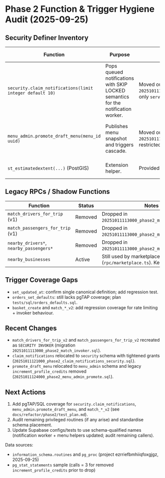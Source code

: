 # Phase 2 Function & Trigger Hygiene Audit (2025-09-25)

## Security Definer Inventory
| Function | Purpose | Notes | Recommended action |
|----------|---------|-------|---------------------|
| `security.claim_notifications(limit integer default 10)` | Pops queued notifications with SKIP LOCKED semantics for the notification worker. | Moved out of `public` via `20251011121000_phase2_claim_notifications_security.sql`; only `service_role` retains execute rights. | Keep `SECURITY DEFINER`; add pgTAP coverage for locking behaviour in later sub-phase. |
| `menu_admin.promote_draft_menu(menu_id uuid)` | Publishes menu snapshot and triggers cascade. | Moved out of `public` via `20251011124000_phase2_menu_admin_promote.sql`; grants restricted to `service_role`. | Keep definer; document schema usage and add tests around menu promotion. |
| `st_estimatedextent(...)` (PostGIS) | Extension helper. | Provided by PostGIS. | Leave as-is (extension managed). |

## Legacy RPCs / Shadow Functions
| Function | Status | Notes |
|----------|--------|-------|
| `match_drivers_for_trip` (v1) | Removed | Dropped in `20251011113000_phase2_match_invoker.sql`. |
| `match_passengers_for_trip` (v1) | Removed | Dropped in `20251011113000_phase2_match_invoker.sql`. |
| `nearby_drivers*`, `nearby_passengers*` | Removed | Dropped in `20251011113000_phase2_match_invoker.sql`. |
| `nearby_businesses` | Active | Still used by marketplace RPC (`rpc/marketplace.ts`). Keep. |

## Trigger Coverage Gaps
- `set_updated_at`: confirm single canonical definition; add regression test.
- `orders_set_defaults`: still lacks pgTAP coverage; plan `tests/sql/orders_defaults.sql`.
- `basket_create` and `match_*_v2`: add regression coverage for rate limiting + invoker behaviour.

## Recent Changes
- `match_drivers_for_trip_v2` and `match_passengers_for_trip_v2` recreated as `SECURITY INVOKER` (migration `20251011113000_phase2_match_invoker.sql`).
- `claim_notifications` relocated to `security` schema with tightened grants (`20251011121000_phase2_claim_notifications_security.sql`).
- `promote_draft_menu` relocated to `menu_admin` schema and legacy `increment_profile_credits` removed (`20251011124000_phase2_menu_admin_promote.sql`).

## Next Actions
1. Add pgTAP/SQL coverage for `security.claim_notifications`, `menu_admin.promote_draft_menu`, and `match_*_v2` (see `docs/refactor/phase2/test_plan.md`).
2. Audit remaining privileged routines (if any arise) and standardise schema placement.
3. Update Supabase configs/tests to use schema-qualified names (notification worker + menu helpers updated; audit remaining callers).

Data sources:
- `information_schema.routines` and `pg_proc` (project ezrriefbmhiiqfoxgjgz, 2025-09-25)
- `pg_stat_statements` sample (calls = 3 for removed `increment_profile_credits` prior to drop)
